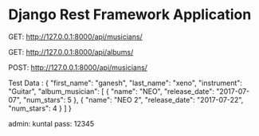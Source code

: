 # Django Rest Framework Application

GET: http://127.0.0.1:8000/api/musicians/

GET: http://127.0.0.1:8000/api/albums/

POST: http://127.0.0.1:8000/api/musicians/

Test Data :
{
    "first_name": "ganesh",
    "last_name": "xeno",
    "instrument": "Guitar",
    "album_musician": [
        {
            "name": "NEO",
            "release_date": "2017-07-07",
            "num_stars": 5
        },
        {
            "name": "NEO 2",
            "release_date": "2017-07-22",
            "num_stars": 4
        }
    ]
}

admin: kuntal
pass: 12345
